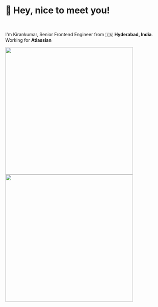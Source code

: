 # <b>👋 Hey, nice to meet you!</b>
<br>
<p>
  I'm Kirankumar, Senior Frontend Engineer from 🇮🇳 <b>Hyderabad, India</b>. Working for <strong>Atlassian</strong> </p>
  
<!--
**KirankumarAmbati/KirankumarAmbati** is a ✨ _special_ ✨ repository because its `README.md` (this file) appears on your GitHub profile.

Here are some ideas to get you started:

- 🔭 I’m currently working on ...
- 🌱 I’m currently learning ...
- 👯 I’m looking to collaborate on ...
- 🤔 I’m looking for help with ...
- 💬 Ask me about ...
- 📫 How to reach me: ...
- 😄 Pronouns: ...
- ⚡ Fun fact: ...


<pre>Contact: npx kirankumarambati</pre>
-->

<p>
  <img src = "https://github-readme-stats.vercel.app/api?username=KirankumarAmbati&show_icons=true&theme=bear" width = 400>
  <img src = "https://github-readme-streak-stats.herokuapp.com?user=KirankumarAmbati&theme=dark&hide_border=true" width = 400>
</p>



